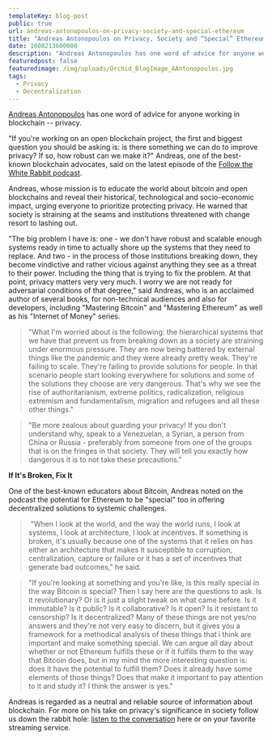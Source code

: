 ```yaml
---
templateKey: blog-post
public: true
url: andreas-antonopoulos-on-privacy-society-and-special-ethereum
title: "Andreas Antonopoulos on Privacy, Society and “Special” Ethereum"
date: 1608213600000
description: "Andreas Antonopoulos has one word of advice for anyone working in blockchain -- privacy."
featuredpost: false
featuredimage: /img/uploads/Orchid_BlogImage_AAntonopoulos.jpg
tags:
  - Privacy
  - Decentralization
---
```

[Andreas Antonopoulos](https://twitter.com/aantonop) has one word of advice for anyone working in blockchain -- privacy.

"If you're working on an open blockchain project, the first and biggest question you should be asking is: is there something we can do to improve privacy? If so, how robust can we make it?" Andreas, one of the best-known blockchain advocates, said on the latest episode of the [Follow the White Rabbit podcast](https://www.orchid.com/podcast/).

Andreas, whose mission is to educate the world about bitcoin and open blockchains and reveal their historical, technological and socio-economic impact, urging everyone to prioritize protecting privacy. He warned that society is straining at the seams and institutions threatened with change resort to lashing out.

"The big problem I have is: one - we don't have robust and scalable enough systems ready in time to actually shore up the systems that they need to replace. And two - in the process of those institutions breaking down, they become vindictive and rather vicious against anything they see as a threat to their power. Including the thing that is trying to fix the problem. At that point, privacy matters very very much. I worry we are not ready for adversarial conditions of that degree," said Andreas, who is an acclaimed author of several books, for non-technical audiences and also for developers, including "Mastering Bitcoin" and "Mastering Ethereum" as well as his "Internet of Money" series.

> "What I'm worried about is the following: the hierarchical systems that we have that prevent us from breaking down as a society are straining under enormous pressure. They are now being battered by external things like the pandemic and they were already pretty weak. They're failing to scale. They're failing to provide solutions for people. In that scenario people start looking everywhere for solutions and some of the solutions they choose are very dangerous. That's why we see the rise of authoritarianism, extreme politics, radicalization, religious extremism and fundamentalism, migration and refugees and all these other things."

> "Be more zealous about guarding your privacy! If you don't understand why, speak to a Venezuelan, a Syrian, a person from China or Russia - preferably from someone from one of the groups that is on the fringes in that society. They will tell you exactly how dangerous it is to not take these precautions."

**If It's Broken, Fix It**

One of the best-known educators about Bitcoin, Andreas noted on the podcast the potential for Ethereum to be "special" too in offering decentralized solutions to systemic challenges.

> "When I look at the world, and the way the world runs, I look at systems, I look at architecture, I look at incentives. If something is broken, it's usually because one of the systems that it relies on has either an architecture that makes it susceptible to corruption, centralization, capture or failure or it has a set of incentives that generate bad outcomes," he said.

> "If you're looking at something and you're like, is this really special in the way Bitcoin is special? Then I say here are the questions to ask. Is it revolutionary? Or is it just a slight tweak on what came before. Is it immutable? Is it public? Is it collaborative? Is it open? Is it resistant to censorship? Is it decentralized? Many of these things are not yes/no answers and they're not very easy to discern, but it gives you a framework for a methodical analysis of these things that i think are important and make something special. We can argue all day about whether or not Ethereum fulfills these or if it fulfills them to the way that Bitcoin does, but in my mind the more interesting question is: does it have the potential to fulfill them? Does it already have some elements of those things? Does that make it important to pay attention to it and study it? I think the answer is yes."

Andreas is regarded as a neutral and reliable source of information about blockchain. For more on his take on privacy's significance in society follow us down the rabbit hole: [listen to the conversation](https://www.orchid.com/podcast) here or on your favorite streaming service.